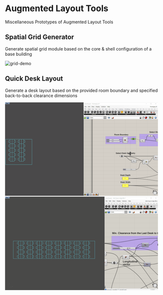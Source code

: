# Augmented Layout Tools
Miscellaneous Prototypes of Augmented Layout Tools

## Spatial Grid Generator
Generate spatial grid module based on the core & shell configuration of a base building

![grid-demo](asset/grid-demo.gif)

## Quick Desk Layout
Generate a desk layout based on the provided room boundary and specified back-to-back clearance dimensions

![desk-demo-01](asset/desk-layout-demo-01.gif)
![desk-demo-02](asset/desk-layout-demo-02.gif)
